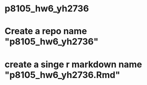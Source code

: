 # p8105_hw6_yh2736

# Create a repo name "p8105_hw6_yh2736" 

# create a singe r markdown name "p8105_hw6_yh2736.Rmd"